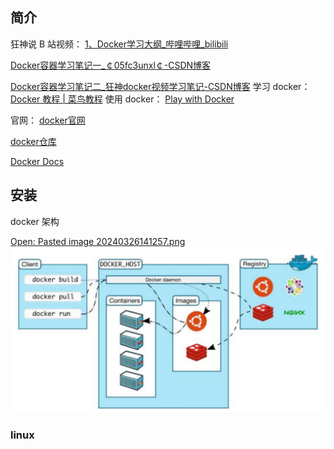 

## 简介
狂神说 B 站视频：
[1、Docker学习大纲\_哔哩哔哩\_bilibili](https://www.bilibili.com/video/BV1og4y1q7M4?p=1)

[Docker容器学习笔记一\_￠05fc3unxl￠-CSDN博客](https://blog.csdn.net/qq_41822345/article/details/107123094)

[Docker容器学习笔记二\_狂神docker视频学习笔记-CSDN博客](https://blog.csdn.net/qq_41822345/article/details/107123141)
学习 docker：
[Docker 教程 | 菜鸟教程](https://www.runoob.com/docker/docker-tutorial.html)
使用 docker：
[Play with Docker](https://labs.play-with-docker.com/)

官网：
[docker官网](https://www.docker.com)

[docker仓库](http://www.hub.docker.com/)

[Docker Docs](https://docs.docker.com/)

## 安装
docker 架构

[Open: Pasted image 20240326141257.png](01%20%E5%AE%9E%E7%94%A8%E5%B7%A5%E5%85%B7/%E5%BC%80%E7%AE%B1%E5%8D%B3%E7%94%A8%E7%9A%84%E5%B7%A5%E5%85%B7/%E9%99%84%E4%BB%B6/db87cece39cba9ae0d57764a17f46e5d_MD5.jpeg)
![](01%20%E5%AE%9E%E7%94%A8%E5%B7%A5%E5%85%B7/%E5%BC%80%E7%AE%B1%E5%8D%B3%E7%94%A8%E7%9A%84%E5%B7%A5%E5%85%B7/%E9%99%84%E4%BB%B6/db87cece39cba9ae0d57764a17f46e5d_MD5.jpeg)



### linux








